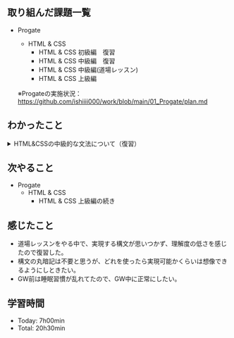 ## 取り組んだ課題一覧
- Progate
  - HTML & CSS
    - HTML & CSS 初級編　復習
    - HTML & CSS 中級編　復習
    - HTML & CSS 中級編(道場レッスン)
    - HTML & CSS 上級編

  ※Progateの実施状況：<https://github.com/ishiiii000/work/blob/main/01_Progate/plan.md>

## わかったこと
<details>
<summary>HTML&CSSの中級的な文法について（復習）</summary>
  
  - <head>タグには以下など書く
    
    - `<meta charset="utf-8">`
    
    - `<title>hoge<title/>`
      
    - `<link rel="stylesheet" href="stylesheet.css">`
   
  - Webサイトは「ヘッダー」「メイン」「フッター」で構成されている
  - リストのマークをなくす：`list-style: none`
  - ブロック要素・インライン要素
    - ブロック要素：「改行される」「親要素の幅一杯に広がる」「widh/height指定可」「margin/padding指定可」
    - インラインブロック要素：「改行されない」「親要素の幅一杯に広がらない」「widh/height指定可」「margin/padding指定可」
    - インライン要素：「改行されない」「親要素の幅一杯に広がらない」「widh/height指定不可」「margin/padding指定左右のみ可」
  - ボーダー：`border: 5px solid red`
  - ヘッダー、フッダー：`<header>`、`<footer>`を使うのが一般的
  - 背景画像の指定：`background-image: url(画像.pngなど)`<br>
    一枚の画像で表示範囲を埋め尽くす：`background-size: cover`<br>
　　※background-imageで指定された背景画像は表示範囲を埋め尽くすまで繰り返される性質があるので。
  - 要素の中央寄せ：`width: XXpx` + `margin: 0 auto`
  - 透明度：`opacity: 0.5` ※0～0.5
  - 文字間隔：`letter-spacing`
  - カーソル乗ったときの変化：`セレクタ:hover`
  - 角丸：`border-radius: 10px`
  - テキスト、インライン要素、インラインブロック要素の配置：`text-align: center`<br>
  　※広い範囲を囲うようなブロック要素の中央寄せ：`margin: 0 auto`の方を使う
  - 背景色だけ透明にしたい場合に：`background-color: rgba(xx, xx, xx, 0.5)` ※第4引数は0～1<br>
　　（opacityプロパティは要素全体を透過させるが、、rgbaはその色だけを透明にできる）
  - アニメーション：`transition: all 1s` + `セレクタ:hover`<br>
　　※transitionは「変化の対象」や「変化にかかる時間」などを指定できる
  - 行の高さ：`line-height: 10px`
  - 高さの中央寄せ：`height:値` = `line-height`とする
  - 文字の太さ：`font-weight: normal` `font-weight: bold`
  - 要素を重ねる；`position: absolute` + `top: 50px` + `left: 70px`<br>
　　※サイト全体の左上を基準にtop、leftを用いる（right、bottomの併用も可能）
    ※`position: relative;`を用いると基準点を親要素にできる
  - 影をつける：`box-shadow: 0px 10px #000000`
  - CSSの打ち消し；`box-shadow: none;`<br>
　　※多くのプロパティはnoneで打ち消せる
  - クリック時の変化；`セレクタ:active`<br>
    ※クリックされている間だけCSS適用
  - ボタンをへこませる；`position: relative`を自分自身に設定すると自分自身からズレを定義できる
  - 画面上に要素固定： `position: fixed;`
　　※位置は`top`、`left`、`right`、`bottom`で指定
  - 重なり順の指定：`z-index` 値が大きいほど上に表示される、`position`プロパティと併用
</details>

## 次やること
- Progate
  - HTML & CSS
    - HTML & CSS 上級編の続き

## 感じたこと
- 道場レッスンをやる中で、実現する構文が思いつかず、理解度の低さを感じたので復習した。
- 構文の丸暗記は不要と思うが、どれを使ったら実現可能かくらいは想像できるようにしときたい。
- GW前は睡眠習慣が乱れてたので、GW中に正常にしたい。
## 学習時間
- Today: 7h00min
- Total: 20h30min
  
